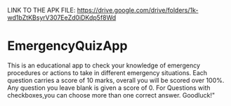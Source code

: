 LINK TO THE APK FILE: https://drive.google.com/drive/folders/1k-wd1bZtKBsyrV307EeZd0iDKdp5f8Wd
# EmergencyQuizApp
This is an educational app to check your knowledge of emergency procedures or actions to take in different emergency situations.
Each question carries a score of 10 marks, overall you will be scored over 100%. Any question you leave blank is given a score of 0.
For Questions with checkboxes,you can choose more than one correct answer.
Goodluck!"
